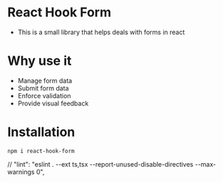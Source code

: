 # React Hook Form

- This is a small library that helps deals with forms in react

# Why use it

- Manage form data
- Submit form data
- Enforce validation
- Provide visual feedback

# Installation

```
npm i react-hook-form
```

// "lint": "eslint . --ext ts,tsx --report-unused-disable-directives --max-warnings 0",

